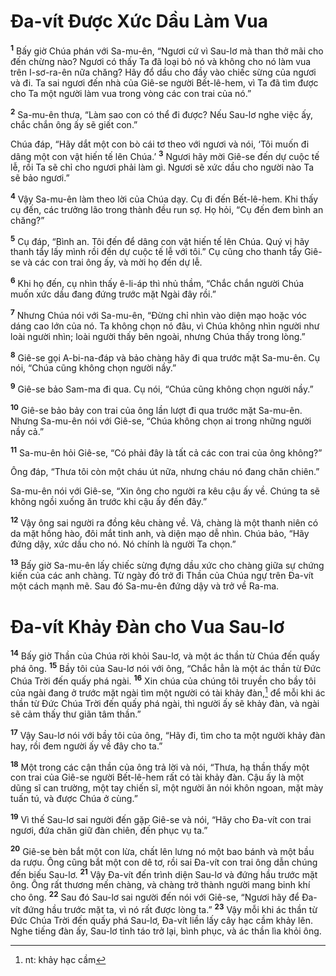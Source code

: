 # Ða-vít Ðược Xức Dầu Làm Vua

<sup><b>1</b></sup> Bấy giờ Chúa phán với Sa-mu-ên, “Ngươi cứ vì Sau-lơ mà than thở mãi cho đến chừng nào? Ngươi có thấy Ta đã loại bỏ nó và không cho nó làm vua trên I-sơ-ra-ên nữa chăng? Hãy đổ dầu cho đầy vào chiếc sừng của ngươi và đi. Ta sai ngươi đến nhà của Giê-se người Bết-lê-hem, vì Ta đã tìm được cho Ta một người làm vua trong vòng các con trai của nó.”

<sup><b>2</b></sup> Sa-mu-ên thưa, “Làm sao con có thể đi được? Nếu Sau-lơ nghe việc ấy, chắc chắn ông ấy sẽ giết con.”

Chúa đáp, “Hãy dắt một con bò cái tơ theo với ngươi và nói, ‘Tôi muốn đi dâng một con vật hiến tế lên Chúa.’ <sup><b>3</b></sup> Ngươi hãy mời Giê-se đến dự cuộc tế lễ, rồi Ta sẽ chỉ cho ngươi phải làm gì. Ngươi sẽ xức dầu cho người nào Ta sẽ bảo ngươi.”

<sup><b>4</b></sup> Vậy Sa-mu-ên làm theo lời của Chúa dạy. Cụ đi đến Bết-lê-hem. Khi thấy cụ đến, các trưởng lão trong thành đều run sợ. Họ hỏi, “Cụ đến đem bình an chăng?”

<sup><b>5</b></sup> Cụ đáp, “Bình an. Tôi đến để dâng con vật hiến tế lên Chúa. Quý vị hãy thanh tẩy lấy mình rồi đến dự cuộc tế lễ với tôi.” Cụ cũng cho thanh tẩy Giê-se và các con trai ông ấy, và mời họ đến dự lễ.

<sup><b>6</b></sup> Khi họ đến, cụ nhìn thấy ê-li-áp thì nhủ thầm, “Chắc chắn người Chúa muốn xức dầu đang đứng trước mặt Ngài đây rồi.”

<sup><b>7</b></sup> Nhưng Chúa nói với Sa-mu-ên, “Ðừng chỉ nhìn vào diện mạo hoặc vóc dáng cao lớn của nó. Ta không chọn nó đâu, vì Chúa không nhìn người như loài người nhìn; loài người thấy bên ngoài, nhưng Chúa thấy trong lòng.”

<sup><b>8</b></sup> Giê-se gọi A-bi-na-đáp và bảo chàng hãy đi qua trước mặt Sa-mu-ên. Cụ nói, “Chúa cũng không chọn người nầy.”

<sup><b>9</b></sup> Giê-se bảo Sam-ma đi qua. Cụ nói, “Chúa cũng không chọn người nầy.”

<sup><b>10</b></sup> Giê-se bảo bảy con trai của ông lần lượt đi qua trước mặt Sa-mu-ên. Nhưng Sa-mu-ên nói với Giê-se, “Chúa không chọn ai trong những người nầy cả.”

<sup><b>11</b></sup> Sa-mu-ên hỏi Giê-se, “Có phải đây là tất cả các con trai của ông không?”

Ông đáp, “Thưa tôi còn một cháu út nữa, nhưng cháu nó đang chăn chiên.”

Sa-mu-ên nói với Giê-se, “Xin ông cho người ra kêu cậu ấy về. Chúng ta sẽ không ngồi xuống ăn trước khi cậu ấy đến đây.”

<sup><b>12</b></sup> Vậy ông sai người ra đồng kêu chàng về. Vả, chàng là một thanh niên có da mặt hồng hào, đôi mắt tinh anh, và diện mạo dễ nhìn. Chúa bảo, “Hãy đứng dậy, xức dầu cho nó. Nó chính là người Ta chọn.”

<sup><b>13</b></sup> Bấy giờ Sa-mu-ên lấy chiếc sừng đựng dầu xức cho chàng giữa sự chứng kiến của các anh chàng. Từ ngày đó trở đi Thần của Chúa ngự trên Ða-vít một cách mạnh mẽ. Sau đó Sa-mu-ên đứng dậy và trở về Ra-ma.

# Ða-vít Khảy Ðàn cho Vua Sau-lơ

<sup><b>14</b></sup> Bấy giờ Thần của Chúa rời khỏi Sau-lơ, và một ác thần từ Chúa đến quấy phá ông. <sup><b>15</b></sup> Bầy tôi của Sau-lơ nói với ông, “Chắc hẳn là một ác thần từ Ðức Chúa Trời đến quấy phá ngài. <sup><b>16</b></sup> Xin chúa của chúng tôi truyền cho bầy tôi của ngài đang ở trước mặt ngài tìm một người có tài khảy đàn,[^1-cfc95d0d-98dd-4cf5-ba86-1f449e6bb7d1] để mỗi khi ác thần từ Ðức Chúa Trời đến quấy phá ngài, thì người ấy sẽ khảy đàn, và ngài sẽ cảm thấy thư giãn tâm thần.”

<sup><b>17</b></sup> Vậy Sau-lơ nói với bầy tôi của ông, “Hãy đi, tìm cho ta một người khảy đàn hay, rồi đem người ấy về đây cho ta.”

<sup><b>18</b></sup> Một trong các cận thần của ông trả lời và nói, “Thưa, hạ thần thấy một con trai của Giê-se người Bết-lê-hem rất có tài khảy đàn. Cậu ấy là một dũng sĩ can trường, một tay chiến sĩ, một người ăn nói khôn ngoan, mặt mày tuấn tú, và được Chúa ở cùng.”

<sup><b>19</b></sup> Vì thế Sau-lơ sai người đến gặp Giê-se và nói, “Hãy cho Ða-vít con trai ngươi, đứa chăn giữ đàn chiên, đến phục vụ ta.”

<sup><b>20</b></sup> Giê-se bèn bắt một con lừa, chất lên lưng nó một bao bánh và một bầu da rượu. Ông cũng bắt một con dê tơ, rồi sai Ða-vít con trai ông dẫn chúng đến biếu Sau-lơ. <sup><b>21</b></sup> Vậy Ða-vít đến trình diện Sau-lơ và đứng hầu trước mặt ông. Ông rất thương mến chàng, và chàng trở thành người mang binh khí cho ông. <sup><b>22</b></sup> Sau đó Sau-lơ sai người đến nói với Giê-se, “Ngươi hãy để Ða-vít đứng hầu trước mặt ta, vì nó rất được lòng ta.” <sup><b>23</b></sup> Vậy mỗi khi ác thần từ Ðức Chúa Trời đến quấy phá Sau-lơ, Ða-vít liền lấy cây hạc cầm khảy lên. Nghe tiếng đàn ấy, Sau-lơ tỉnh táo trở lại, bình phục, và ác thần lìa khỏi ông.

[^1-cfc95d0d-98dd-4cf5-ba86-1f449e6bb7d1]: nt: khảy hạc cầm
